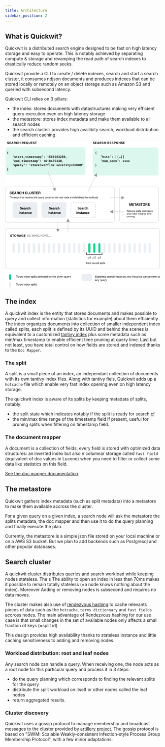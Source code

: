 ```yaml
---
title: Architecture
sidebar_position: 2
---
```


## What is Quickwit?

Quickwit is a distributed search engine designed to be fast on high latency storage and easy to operate. This is notably achieved by separating compute & storage and revamping the read path of search indexes to drastically reduce random seeks.

Quickwit provide a CLI to create / delete indexes, search and start a search cluster, it consumes ndjson documents and produces indexes that can be stored locally or remotely on an object storage such as Amazon S3 and queried with subsecond latency.

Quickwit CLI relies on 3 pillars:
- the index: stores documents with datastructures making very efficient query execution even on high latency storage
- the metastore: stores index metadata and make them available to all search nodes
- the search cluster: provides high availibity search, workload distribution and efficient caching.


![Quickwit Architecture](../assets/images/quickwit-architecture.svg)


## The index

A quickwit index is the entity that stores documents and makes possible to query and collect information (statistics for example) about them efficiently.
The index organizes documents into collection of smaller independent index called splits, each split is defined by its UUID and behind the scenes is equivalent to a customized [tantivy index](https://github.com/tantivy-search/tantivy/blob/main/ARCHITECTURE.md#index-and-segments) plus some metadata such as min/max timestamp to enable efficient time pruning at query time.
Last but not least, you have total control on how fields are stored and indexed thanks to the `Doc Mapper`.

### The split
A split is a small piece of an index, an independant collection of documents with its own tantivy index files. Along with tantivy fiels, Quickwit adds up a `hotcache` file which enable very fast index opening even on high latency storage.

The quickwit index is aware of its splits by keeping metadata of splits, notably:
- the split state which indicates notably if the split is ready for search [cf]() 
- the min/max time range of the timestamp field if present, useful for pruning splits when filtering on timestamp field.


### The document mapper
A document is a collection of fields, every field is stored with optimized data structures: an inverted index but also n columnar storage called `fast field` (equivalent of doc values in Lucene) when you need to filter or collect some data like statistics on this field.

[See the doc mapper documentation](../reference/doc-mapper.md).


## The metastore
Quickwit gathers index metadata (such as split metadata) into a metastore to make them available accross the cluster.

For a given query on a given index, a search node will ask the metastore the splits metadata, the doc mapper and then use it to do the query planning and finally execute the plan.

Currently, the metastore is a simple json file stored on your local machine or on a AWS S3 bucket. But we plan to add backends such as Postgresql and other popular databases.

## Search cluster

A quickwit cluster distributes queries and search workload while keeping nodes stateless. The s 
The ability to open an index in less than 70ms makes it possible to remain totally stateless (=a node knows nothing about the index). Moreover Adding or removing nodes is subsecond and requires no data moves. 

The cluster makes also use of [rendezvous hashing](https://en.wikipedia.org/wiki/Rendezvous_hashing) to cache relevants pieces of data such as the `hotcache`, `terms dictionnary` and `fast fields` accross nodes. The main advantage of Rendezvous hashing for our use case is that small changes in the set of available nodes only affects a small fraction of keys (=split id).

This design provides high availability thanks to stateless instance and little caching sensitiveness to adding and removing nodes.


### Workload distribution: root and leaf nodes

Any search node can handle a query. When receiving one, the node acts as a root node for this particular query and process it in 3 steps:
- do the query planning which corresponds to finding the relevant splits for the query
- distribute the split workload on itself or other nodes called the leaf nodes
- return aggregated results. 


### Cluster discovery

Quickwit uses a gossip protocol to manage membership and broadcast messages to the cluster provided by [artillery project](https://github.com/bastion-rs/artillery/). The gossip protocol is based on "SWIM: Scalable Weakly-consistent Infection-style Process Group Membership Protocol", with a few minor adaptations.



